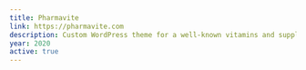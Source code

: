 ```yaml
---
title: Pharmavite
link: https://pharmavite.com
description: Custom WordPress theme for a well-known vitamins and supplements company.
year: 2020
active: true
---
```

